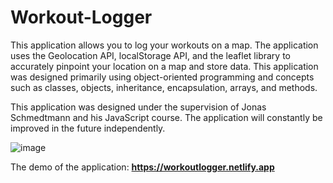 # Workout-Logger

This application allows you to log your workouts on a map. The application uses the Geolocation API, localStorage API, and
the leaflet library to accurately pinpoint your location on a map and store data. This application was designed primarily using object-oriented 
programming and concepts such as classes, objects, inheritance,
encapsulation, arrays, and methods. 

This application was designed under the supervision of Jonas Schmedtmann and his JavaScript course. The application will constantly
be improved in the future independently. 

![image](https://user-images.githubusercontent.com/79553858/131171018-56636ada-9164-4cee-af83-614ddcdd0838.png)


The demo of the application: **https://workoutlogger.netlify.app**
